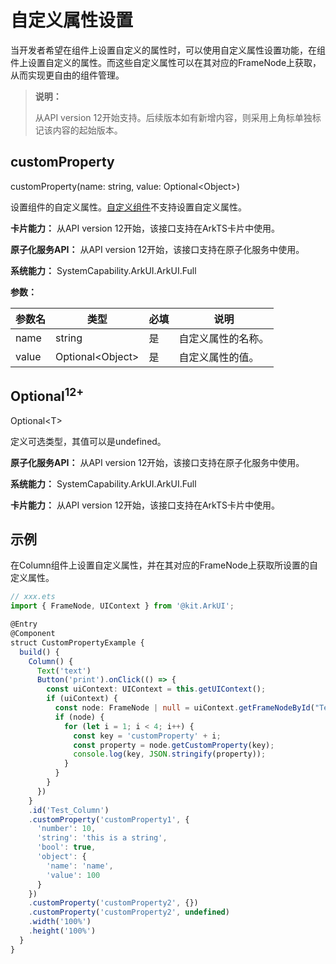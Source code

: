 # 自定义属性设置

当开发者希望在组件上设置自定义的属性时，可以使用自定义属性设置功能，在组件上设置自定义的属性。而这些自定义属性可以在其对应的FrameNode上获取，从而实现更自由的组件管理。

>  **说明：**
>
>  从API version 12开始支持。后续版本如有新增内容，则采用上角标单独标记该内容的起始版本。

## customProperty

customProperty(name: string, value: Optional\<Object>)

设置组件的自定义属性。[自定义组件](../../../ui/state-management/arkts-create-custom-components.md#创建自定义组件)不支持设置自定义属性。

**卡片能力：** 从API version 12开始，该接口支持在ArkTS卡片中使用。

**原子化服务API：** 从API version 12开始，该接口支持在原子化服务中使用。

**系统能力：** SystemCapability.ArkUI.ArkUI.Full

**参数：** 

| 参数名 | 类型                                                 | 必填 | 说明                                                         |
| ------ | ---------------------------------------------------- | ---- | ------------------------------------------------------------ |
| name  | string | 是   | 自定义属性的名称。 |
| value  | Optional\<Object> | 是   | 自定义属性的值。 |


## Optional<sup>12+</sup>

Optional\<T>

定义可选类型，其值可以是undefined。

**原子化服务API：** 从API version 12开始，该接口支持在原子化服务中使用。

**系统能力：** SystemCapability.ArkUI.ArkUI.Full

**卡片能力：** 从API version 12开始，该接口支持在ArkTS卡片中使用。

## 示例

在Column组件上设置自定义属性，并在其对应的FrameNode上获取所设置的自定义属性。

```ts
// xxx.ets
import { FrameNode, UIContext } from '@kit.ArkUI';

@Entry
@Component
struct CustomPropertyExample {
  build() {
    Column() {
      Text('text')
      Button('print').onClick(() => {
        const uiContext: UIContext = this.getUIContext();
        if (uiContext) {
          const node: FrameNode | null = uiContext.getFrameNodeById("Test_Column") || null;
          if (node) {
            for (let i = 1; i < 4; i++) {
              const key = 'customProperty' + i;
              const property = node.getCustomProperty(key);
              console.log(key, JSON.stringify(property));
            }
          }
        }
      })
    }
    .id('Test_Column')
    .customProperty('customProperty1', {
      'number': 10,
      'string': 'this is a string',
      'bool': true,
      'object': {
        'name': 'name',
        'value': 100
      }
    })
    .customProperty('customProperty2', {})
    .customProperty('customProperty2', undefined)
    .width('100%')
    .height('100%')
  }
}
```
